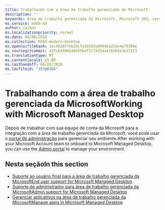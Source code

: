 ```yaml
---
title: Trabalhando com a área de trabalho gerenciada da Microsoft
description: ''
keywords: Área de trabalho gerenciada da Microsoft, Microsoft 365, serviço, documentação
ms.service: m365-md
author: jaimeo
ms.localizationpriority: normal
ms.date: 06/06/2018
ms.collection: M365-modern-desktop
ms.openlocfilehash: 1ec402077eb20cfa39192e099de2d35e4e79399e
ms.sourcegitcommit: 427c6459614d58f6ef7c74354ae1816423e22323
ms.translationtype: MT
ms.contentlocale: pt-BR
ms.lasthandoff: 06/28/2019
ms.locfileid: "35390368"
---
```

# <a name="working-with-microsoft-managed-desktop"></a><span data-ttu-id="a068b-103">Trabalhando com a área de trabalho gerenciada da Microsoft</span><span class="sxs-lookup"><span data-stu-id="a068b-103">Working with Microsoft Managed Desktop</span></span>

<span data-ttu-id="a068b-104">Depois de trabalhar com sua equipe de conta da Microsoft para a integração com a área de trabalho gerenciada da Microsoft, você pode usar o [portal de administração](https://aka.ms/mmdportal) para gerenciar seu ambiente.</span><span class="sxs-lookup"><span data-stu-id="a068b-104">After working with your Microsoft Account team to onboard to Microsoft Managed Desktop, you can use the [Admin portal](https://aka.ms/mmdportal) to manage your environment.</span></span> 

## <a name="in-this-section"></a><span data-ttu-id="a068b-105">Nesta seção</span><span class="sxs-lookup"><span data-stu-id="a068b-105">In this section</span></span>

- [<span data-ttu-id="a068b-106">Suporte ao usuário final para a área de trabalho gerenciada da Microsoft</span><span class="sxs-lookup"><span data-stu-id="a068b-106">End user support for Microsoft Managed Desktop</span></span>](end-user-support.md)
- [<span data-ttu-id="a068b-107">Suporte de administrador para área de trabalho gerenciada da Microsoft</span><span class="sxs-lookup"><span data-stu-id="a068b-107">Admin support for Microsoft Managed Desktop</span></span>](admin-support.md)
- [<span data-ttu-id="a068b-108">Gerenciar aplicativos na área de trabalho gerenciada da Microsoft</span><span class="sxs-lookup"><span data-stu-id="a068b-108">Manage apps in Microsoft Managed Desktop</span></span>](manage-apps.md)
